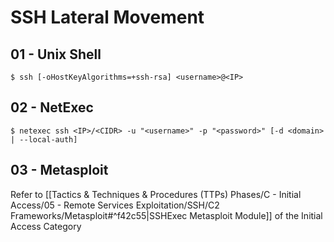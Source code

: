 # SSH Lateral Movement

## 01 - Unix Shell

```
$ ssh [-oHostKeyAlgorithms=+ssh-rsa] <username>@<IP>
```

## 02 - NetExec

```
$ netexec ssh <IP>/<CIDR> -u "<username>" -p "<password>" [-d <domain> | --local-auth]
```

## 03 - Metasploit

Refer to [[Tactics & Techniques & Procedures (TTPs) Phases/C - Initial Access/05 - Remote Services Exploitation/SSH/C2 Frameworks/Metasploit#^f42c55|SSHExec Metasploit Module]] of the Initial Access Category